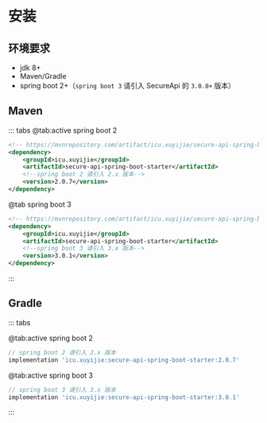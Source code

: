 # 安装

## 环境要求

- jdk 8+
- Maven/Gradle
- spring boot 2+（`spring boot 3` 请引入 SecureApi 的 `3.0.0+` 版本）

## Maven

::: tabs
@tab:active spring boot 2
```xml
<!-- https://mvnrepository.com/artifact/icu.xuyijie/secure-api-spring-boot-starter -->
<dependency>
    <groupId>icu.xuyijie</groupId>
    <artifactId>secure-api-spring-boot-starter</artifactId>
    <!--spring boot 2 请引入 2.x 版本-->
    <version>2.0.7</version>
</dependency>
```
@tab spring boot 3
```xml
<!-- https://mvnrepository.com/artifact/icu.xuyijie/secure-api-spring-boot-starter -->
<dependency>
    <groupId>icu.xuyijie</groupId>
    <artifactId>secure-api-spring-boot-starter</artifactId>
    <!--spring boot 3 请引入 3.x 版本-->
    <version>3.0.1</version>
</dependency>
```
:::

## Gradle

::: tabs

@tab:active spring boot 2

```gradle
// spring boot 2 请引入 2.x 版本
implementation 'icu.xuyijie:secure-api-spring-boot-starter:2.0.7'
```
@tab:active spring boot 3

```gradle
// spring boot 3 请引入 3.x 版本
implementation 'icu.xuyijie:secure-api-spring-boot-starter:3.0.1'
```

:::
